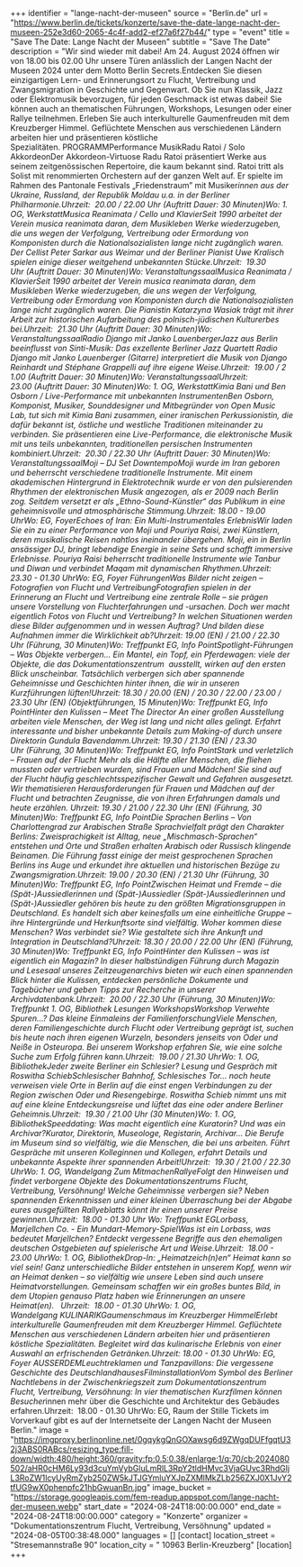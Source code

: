 +++
identifier = "lange-nacht-der-museen"
source = "Berlin.de"
url = "https://www.berlin.de/tickets/konzerte/save-the-date-lange-nacht-der-museen-252e3d60-2065-4c4f-add2-ef27a6f27b44/"
type = "event"
title = "Save The Date: Lange Nacht der Museen"
subtitle = "Save The Date"
description = "Wir sind wieder mit dabei! Am 24. August 2024 öffnen wir von 18.00 bis 02.00 Uhr unsere Türen anlässlich der Langen Nacht der Museen 2024 unter dem Motto Berlin Secrets.Entdecken Sie diesen einzigartigen Lern- und Erinnerungsort zu Flucht, Vertreibung und Zwangsmigration in Geschichte und Gegenwart. Ob Sie nun Klassik, Jazz oder Elektromusik bevorzugen, für jeden Geschmack ist etwas dabei! Sie können auch an thematischen Führungen, Workshops, Lesungen oder einer Rallye teilnehmen. Erleben Sie auch interkulturelle Gaumenfreuden mit dem Kreuzberger Himmel. Geflüchtete Menschen aus verschiedenen Ländern arbeiten hier und präsentieren köstliche Spezialitäten. PROGRAMMPerformance  MusikRadu Ratoi / Solo AkkordeonDer Akkordeon-Virtuose Radu Ratoi präsentiert Werke aus seinem zeitgenössischen Repertoire, die kaum bekannt sind. Ratoi tritt als Solist mit renommierten Orchestern auf der ganzen Welt auf. Er spielte im Rahmen des Pantonale Festivals „Friedenstraum” mit Musiker*innen aus der Ukraine, Russland, der Republik Moldau u.a. in der Berliner Philharmonie.Uhrzeit:  20.00 / 22.00 Uhr (Auftritt Dauer: 30 Minuten)Wo: 1. OG, WerkstattMusica Reanimata / Cello und KlavierSeit 1990 arbeitet der Verein musica reanimata daran, dem Musikleben Werke wiederzugeben, die uns wegen der Verfolgung, Vertreibung oder Ermordung von Komponisten durch die Nationalsozialisten lange nicht zugänglich waren. Der Cellist Peter Sarkar aus Weimar und der Berliner Pianist Uwe Kralisch spielen einige dieser weitgehend unbekannten Stücke.Uhrzeit:  19.30 Uhr (Auftritt Dauer: 30 Minuten)Wo: VeranstaltungssaalMusica Reanimata / KlavierSeit 1990 arbeitet der Verein musica reanimata daran, dem Musikleben Werke wiederzugeben, die uns wegen der Verfolgung, Vertreibung oder Ermordung von Komponisten durch die Nationalsozialisten lange nicht zugänglich waren. Die Pianistin Katarzyna Wasiak trägt mit ihrer Arbeit zur historischen Aufarbeitung des polnisch-jüdischen Kulturerbes bei.Uhrzeit:  21.30 Uhr (Auftritt Dauer: 30 Minuten)Wo: VeranstaltungssaalRadio Django mit Janko LauenbergerJazz aus Berlin beeinflusst von Sinti-Musik: Das exzellente Berliner Jazz Quartett Radio Django mit Janko Lauenberger (Gitarre) interpretiert die Musik von Django Reinhardt und Stéphane Grappelli auf ihre eigene Weise.Uhrzeit:  19.00 / 2 1.00 (Auftritt Dauer: 30 Minuten)Wo: VeranstaltungssaalUhrzeit:  23.00 (Auftritt Dauer: 30 Minuten)Wo: 1. OG, WerkstattKimia Bani und Ben Osborn / Live-Performance mit unbekannten InstrumentenBen Osborn, Komponist, Musiker, Sounddesigner und Mitbegründer von Open Music Lab, tut sich mit Kimia Bani zusammen, einer iranischen Perkussionistin, die dafür bekannt ist, östliche und westliche Traditionen miteinander zu verbinden. Sie präsentieren eine Live-Performance, die elektronische Musik mit uns teils unbekannten, traditionellen persischen Instrumenten kombiniert.Uhrzeit:  20.30 / 22.30 Uhr (Auftritt Dauer: 30 Minuten)Wo: VeranstaltungssaalMoji – DJ Set DowntempoMoji wurde im Iran geboren und beherrscht verschiedene traditionelle Instrumente. Mit einem akademischen Hintergrund in Elektrotechnik wurde er von den pulsierenden Rhythmen der elektronischen Musik angezogen, als er 2009 nach Berlin zog. Seitdem versetzt er als „Ethno-Sound-Künstler“ das Publikum in eine geheimnisvolle und atmosphärische Stimmung.Uhrzeit: 18.00 - 19.00 UhrWo: EG, FoyerEchoes of Iran: Ein Multi-Instrumentales ErlebnisWir laden Sie ein zu einer Performance von Moji und Pouriya Raisi, zwei Künstlern, deren musikalische Reisen nahtlos ineinander übergehen. Moji, ein in Berlin ansässiger DJ, bringt lebendige Energie in seine Sets und schafft immersive Erlebnisse. Pouriya Raisi beherrscht traditionelle Instrumente wie Tanbur und Diwan und verbindet Maqam mit dynamischen Rhythmen.Uhrzeit:  23.30 - 01.30 UhrWo: EG, Foyer FührungenWas Bilder nicht zeigen – Fotografien von Flucht und VertreibungFotografien spielen in der Erinnerung an Flucht und Vertreibung eine zentrale Rolle – sie prägen unsere Vorstellung von Fluchterfahrungen und -ursachen. Doch wer macht eigentlich Fotos von Flucht und Vertreibung? In welchen Situationen werden diese Bilder aufgenommen und in wessen Auftrag? Und bilden diese Aufnahmen immer die Wirklichkeit ab?Uhrzeit: 19.00 (EN) / 21.00 / 22.30 Uhr (Führung, 30 Minuten)Wo: Treffpunkt EG, Info PointSpotlight-Führungen – Was Objekte verbergen… Ein Mantel, ein Topf, ein Pferdewagen: viele der Objekte, die das Dokumentationszentrum  ausstellt, wirken auf den ersten Blick unscheinbar. Tatsächlich verbergen sich aber spannende Geheimnisse und Geschichten hinter ihnen, die wir in unseren Kurzführungen lüften!Uhrzeit: 18.30 / 20.00 (EN) / 20.30 / 22.00 / 23.00 / 23.30 Uhr (EN) (Objektführungen, 15 Minuten)Wo: Treffpunkt EG, Info PointHinter den Kulissen – Meet The Director An einer großen Ausstellung arbeiten viele Menschen, der Weg ist lang und nicht alles gelingt. Erfahrt interessante und bisher unbekannte Details zum Making-of durch unsere Direktorin Gundula Bavendamm.Uhrzeit: 19.30 / 21.30 (EN) / 23.30 Uhr (Führung, 30 Minuten)Wo: Treffpunkt EG, Info PointStark und verletzlich – Frauen auf der Flucht Mehr als die Hälfte aller Menschen, die fliehen mussten oder vertrieben wurden, sind Frauen und Mädchen! Sie sind auf der Flucht häufig geschlechtsspezifischer Gewalt und Gefahren ausgesetzt. Wir thematisieren Herausforderungen für Frauen und Mädchen auf der Flucht und betrachten Zeugnisse, die von ihren Erfahrungen damals und heute erzählen. Uhrzeit: 19.30 / 21.00 / 22.30 Uhr (EN) (Führung, 30 Minuten)Wo: Treffpunkt EG, Info PointDie Sprachen Berlins – Von Charlottengrad zur Arabischen Straße Sprachvielfalt prägt den Charakter Berlins: Zweisprachigkeit ist Alltag, neue „Mischmasch-Sprachen“ entstehen und Orte und Straßen erhalten Arabisch oder Russisch klingende Beinamen. Die Führung fasst einige der meist gesprochenen Sprachen Berlins ins Auge und erkundet ihre aktuellen und historischen Bezüge zu Zwangsmigration.Uhrzeit: 19.00 / 20.30 (EN) / 21.30 Uhr (Führung, 30 Minuten)Wo: Treffpunkt EG, Info PointZwischen Heimat und Fremde – die (Spät-)Aussiedlerinnen und (Spät-)Aussiedler (Spät-)Aussiedlerinnen und (Spät-)Aussiedler gehören bis heute zu den größten Migrationsgruppen in Deutschland. Es handelt sich aber keinesfalls um eine einheitliche Gruppe – ihre Hintergründe und Herkunftsorte sind vielfältig. Woher kommen diese Menschen? Was verbindet sie? Wie gestaltete sich ihre Ankunft und Integration in Deutschland?Uhrzeit: 18.30 / 20.00 / 22.00 Uhr (EN) (Führung, 30 Minuten)Wo: Treffpunkt EG, Info PointHinter den Kulissen – was ist eigentlich ein Magazin? In dieser halbstündigen Führung durch Magazin und Lesesaal unseres Zeitzeugenarchivs bieten wir euch einen spannenden Blick hinter die Kulissen, entdecken persönliche Dokumente und Tagebücher und geben Tipps zur Recherche in unserer Archivdatenbank.Uhrzeit:  20.00 / 22.30 Uhr (Führung, 30 Minuten)Wo: Treffpunkt 1. OG, Bibliothek Lesungen  WorkshopsWorkshop Verwehte Spuren…? Das kleine Einmaleins der FamilienforschungViele Menschen, deren Familiengeschichte durch Flucht oder Vertreibung geprägt ist, suchen bis heute nach ihren eigenen Wurzeln, besonders jenseits von Oder und Neiße in Osteuropa. Bei unserem Workshop erfahren Sie, wie eine solche Suche zum Erfolg führen kann.Uhrzeit:  19.00 / 21.30 UhrWo: 1. OG, BibliothekJeder zweite Berliner ein Schlesier? Lesung und Gespräch mit Roswitha SchiebSchlesischer Bahnhof, Schlesisches Tor… noch heute verweisen viele Orte in Berlin auf die einst engen Verbindungen zu der Region zwischen Oder und Riesengebirge. Roswitha Schieb nimmt uns mit auf eine kleine Entdeckungsreise und lüftet das eine oder andere Berliner Geheimnis.Uhrzeit:  19.30 / 21.00 Uhr (30 Minuten)Wo: 1. OG, BibliothekSpeeddating: Was macht eigentlich eine Kuratorin? Und was ein Archivar?Kurator, Direktorin, Museologe, Registarin, Archivar... Die Berufe im Museum sind so vielfältig, wie die Menschen, die bei uns arbeiten. Führt Gespräche mit unseren Kolleginnen und Kollegen, erfahrt Details und unbekannte Aspekte ihrer spannenden Arbeit!Uhrzeit:  19.30 / 21.00 / 22.30 UhrWo: 1. OG, Wandelgang Zum MitmachenRallyeFolgt den Hinweisen und findet verborgene Objekte des Dokumentationszentrums Flucht, Vertreibung, Versöhnung! Welche Geheimnisse verbergen sie? Neben spannenden Erkenntnissen und einer kleinen Überraschung bei der Abgabe eures ausgefüllten Rallyeblatts könnt ihr einen unserer Preise gewinnen.Uhrzeit:  18.00 - 01.30 Uhr Wo: Treffpunkt EGLorbass, Marjellchen  Co. - Ein Mundart-Memory-SpielWas ist ein Lorbass, was bedeutet Marjellchen? Entdeckt vergessene Begriffe aus den ehemaligen deutschen Ostgebieten auf spielerische Art und Weise.Uhrzeit:  18.00 - 23.00 UhrWo: 1. OG, BibliothekDrop-In: „Heimatzeich(n)en“ Heimat kann so viel sein! Ganz unterschiedliche Bilder entstehen in unserem Kopf, wenn wir an Heimat denken – so vielfältig wie unsere Leben sind auch unsere Heimatvorstellungen. Gemeinsam schaffen wir ein großes buntes Bild, in dem Utopien genauso Platz haben wie Erinnerungen an unsere Heimat(en).   Uhrzeit:  18.00 - 01.30 UhrWo: 1. OG, Wandelgang KULINARIKGaumenschmaus im Kreuzberger HimmelErlebt interkulturelle Gaumenfreuden mit dem Kreuzberger Himmel. Geflüchtete Menschen aus verschiedenen Ländern arbeiten hier und präsentieren köstliche Spezialitäten. Begleitet wird das kulinarische Erlebnis von einer Auswahl an erfrischenden Getränken.Uhrzeit: 18.00 - 01.30 UhrWo: EG, Foyer AUSSERDEMLeuchtreklamen und Tanzpavillons: Die vergessene Geschichte des DeutschlandhausesFilminstallationVom Symbol des Berliner Nachtlebens in der Zwischenkriegszeit zum Dokumentationszentrum Flucht, Vertreibung, Versöhnung: In vier thematischen Kurzfilmen können Besucher*innen mehr über die Geschichte und Architektur des Gebäudes erfahren.Uhrzeit:  18.00 - 01.30 UhrWo: EG, Raum der Stille Tickets im Vorverkauf gibt es auf der Internetseite der Langen Nacht der Museen Berlin."
image = "https://imgproxy.berlinonline.net/0gqykgQnGOXawsg6d9ZWgqDUFfgqtU32j3ABS0RABcs/resizing_type:fill-down/width:480/height:360/gravity:fp:0.5:0.38/enlarge:1/q:70/cb:2024080502/aHR0cHM6Ly93d3cuYmVybGluLmRlL3RpY2tldHMvc3VjaGUvc3RhdGljL3RoZW1lcyUyRmZyb250ZW5kJTJGYmluYXJpZXMlMkZLb256ZXJ0X1JvY2tfUG9wX0phenpfc21hbGwuanBn.jpg"
image_bucket = "https://storage.googleapis.com/fem-readup.appspot.com/lange-nacht-der-museen.webp"
start_date = "2024-08-24T18:00:00.000"
end_date = "2024-08-24T18:00:00.000"
category = "Konzerte"
organizer = "Dokumentationszentrum Flucht, Vertreibung, Versöhnung"
updated = "2024-08-05T00:38:48.000"
languages = []
[contact]
location_street = "Stresemannstraße 90"
location_city = " 10963 Berlin-Kreuzberg"
[location]
+++